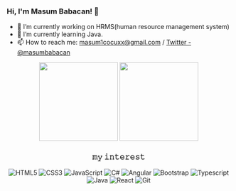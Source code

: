 ### Hi, I'm Masum Babacan! 👋

- 🔭 I’m currently working on HRMS(human resource management system)
- 🌱 I’m currently learning Java.
- 📫 How to reach me: masum1cocuxx@gmail.com / [Twitter - @masumbabacan](https://twitter.com/masumbabacan)



<p align="center">
    <img height=177 src="https://github-readme-stats.vercel.app/api?username=masumbabacan&show_icons=true&bg_color=f8f8ff&text_color=808080&title_color=808080&icon_color=808080&hide_border=true">
  
  <img height=177 src="https://github-readme-stats.vercel.app/api/top-langs/?username=masumbabacan&bg_color=f8f8ff&text_color=808080&title_color=808080&hide_border=true&layout=compact&langs_count=8">
</p>

<h3 align ="center"> 𝚖𝚢 𝚒𝚗𝚝𝚎𝚛𝚎𝚜𝚝 </h3>

<div align="center">

  ![HTML5](https://img.shields.io/badge/-HTML5-E34F26?style=flat&logo=HTML5&logoColor=white)  ![CSS3](https://img.shields.io/badge/-CSS3-1572B6?style=flat&logo=CSS3&logoColor=white)  ![JavaScript](https://img.shields.io/badge/JavaScript-F7DF1E?style=badge&logo=javascript&logoColor=black)   ![C#](https://img.shields.io/badge/C%23-239120?style=badge&logo=c-sharp&logoColor=white)  ![Angular](https://img.shields.io/badge/-Angular-DD0031?style=flat&logo=angular&logoColor=white) ![Bootstrap](https://img.shields.io/badge/-Bootstrap-563D7C?style=flat&logo=bootstrap&logoColor=white) ![Typescript](https://img.shields.io/badge/-Typescript-007ACC?style=flat&logo=typescript&logoColor=white)  ![Java](https://img.shields.io/badge/-Java-ED8B00?style=flat&logo=java&logoColor=white) ![React](https://img.shields.io/badge/-React-20232A?style=flat&logo=react&logoColor=61DAFB) ![Git](https://img.shields.io/badge/Git-F05032?style=badge&logo=git&logoColor=white) 
 
  </div>
 
  
  
  
  
  

